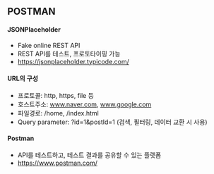 ## POSTMAN

#### JSONPlaceholder
+ Fake online REST API
+ REST API를 테스트, 프로토타이핑 가능
+ https://jsonplaceholder.typicode.com/



#### URL의 구성
+ 프로토콜: http, https, file 등
+ 호스트주소:  www.naver.com, www.google.com
+ 파일경로: /home, /index.html
+ Query parameter: ?id=1&postId=1 (검색, 필터링, 데이터 교환 시 사용)



#### Postman
+ API를 테스트하고, 테스트 결과를 공유할 수 있는 플랫폼
+ https://www.postman.com/


  

